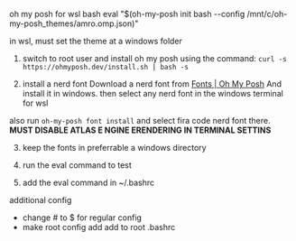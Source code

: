 
oh my posh for wsl bash
eval "$(oh-my-posh init bash --config /mnt/c/oh-my-posh_themes/amro.omp.json)"

in wsl, must set the theme at a windows folder


1. switch to root user and install oh my posh using the command:
`curl -s https://ohmyposh.dev/install.sh | bash -s`

2. install a nerd font
Download a nerd font from [Fonts | Oh My Posh](https://ohmyposh.dev/docs/installation/fonts)
And install it in windows. then select any nerd font in the windows terminal for wsl

also run `oh-my-posh font install` and select fira code nerd font there.
**MUST DISABLE ATLAS E NGINE ERENDERING IN TERMINAL SETTINS**

3. keep the fonts in preferrable a windows directory

4. run the eval command to test
5. add the eval command in ~/.bashrc

additional config
- change # to $ for regular config
- make root config add add to root .bashrc
  